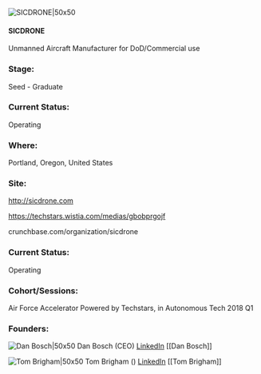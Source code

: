 

![SICDRONE|50x50](https://apimg.techstars.com/connect/images/image_files/60c7b22b7b863c0e9cdb983d/original/Winner_SICDRONE.GREY_BLIUE_FLAT_SMALL_SQUARE.png)

#### SICDRONE
Unmanned Aircraft Manufacturer for DoD/Commercial use

### Stage: 
Seed - Graduate 

### Current Status: 
Operating

### Where:
Portland, Oregon, United States

### Site:
http://sicdrone.com

https://techstars.wistia.com/medias/gbobprgojf

crunchbase.com/organization/sicdrone

### Current Status: 
Operating

### Cohort/Sessions: 
Air Force Accelerator Powered by Techstars, in Autonomous Tech 2018 Q1

### Founders: 

![Dan Bosch|50x50](https://apimg.techstars.com/connect/images/image_files/60c7afe07b863c0e9cdb983c/original/20664620_10154517174671315_7335879708576456778_n_%283%29.jpg) Dan Bosch (CEO) [LinkedIn](https://linkedin.com/in/danbosch) [[Dan Bosch]]

![Tom Brigham|50x50]() Tom Brigham () [LinkedIn](https://) [[Tom Brigham]]


